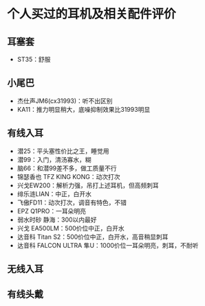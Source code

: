 # 个人买过的耳机及相关配件评价

## 耳塞套

- ST35：舒服

## 小尾巴

- 杰仕声JM6(cx31993)：听不出区别
- KA11：推力明显稍大，底噪抑制效果比31993明显

## 有线入耳

- 潜25：平头塞性价比之王，睡觉用
- 潜99：入门，清汤寡水，糊
- 脑66：和潜99差不多，做工质量不行
- 锦瑟香也 TFZ KING KONG：动次打次
- 兴戈EW200：解析力强，吊打上述耳机，但高频刺耳
- 绯乐涟LIAN：中正，白开水
- 飞傲FD11：动次打次，调音有特色，不错
- EPZ Q1PRO：一耳朵明亮
- 弱水时砂 静海：300以内最好
- 兴戈 EA500LM：500价位中正，白开水
- 达音科 Titan S2：500价位中正，白开水，高音稍显刺耳
- 达音科 FALCON ULTRA 隼U：1000价位一耳朵明亮，刺耳，不耐听

## 无线入耳

## 有线头戴
